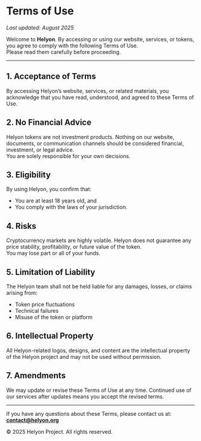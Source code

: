 # Terms of Use

_Last updated: August 2025_

Welcome to **Helyon**. By accessing or using our website, services, or tokens, you agree to comply with the following Terms of Use.  
Please read them carefully before proceeding.

---

## 1. Acceptance of Terms
By accessing Helyon’s website, services, or related materials, you acknowledge that you have read, understood, and agreed to these Terms of Use.

## 2. No Financial Advice
Helyon tokens are not investment products. Nothing on our website, documents, or communication channels should be considered financial, investment, or legal advice.  
You are solely responsible for your own decisions.

## 3. Eligibility
By using Helyon, you confirm that:
- You are at least 18 years old, and  
- You comply with the laws of your jurisdiction.  

## 4. Risks
Cryptocurrency markets are highly volatile. Helyon does not guarantee any price stability, profitability, or future value of the token.  
You may lose part or all of your funds.

## 5. Limitation of Liability
The Helyon team shall not be held liable for any damages, losses, or claims arising from:  
- Token price fluctuations  
- Technical failures  
- Misuse of the token or platform  

## 6. Intellectual Property
All Helyon-related logos, designs, and content are the intellectual property of the Helyon project and may not be used without permission.

## 7. Amendments
We may update or revise these Terms of Use at any time. Continued use of our services after updates means you accept the revised terms.

---

If you have any questions about these Terms, please contact us at: **contact@helyon.org**

© 2025 Helyon Project. All rights reserved.

